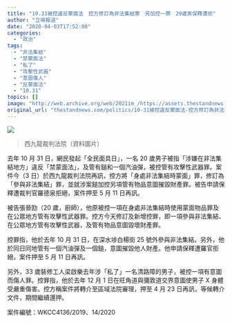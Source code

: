 ```yaml
---
title: "10.31被控違反蒙面法　控方修訂為非法集結罪　另加控一罪　20歲男保釋遭拒"
author: "立場報道"
date: "2020-04-03T17:52:00"
categories:
  - "政治"
tags:
  - "非法集結"
  - "禁蒙面法"
  - "私了"
  - "攻擊性武器"
  - "意圖傷人"
  - "反蒙面法"
  - "10.31"
topics: []
image: "http://web.archive.org/web/2021im_/https://assets.thestandnews.com/media/photos/72694582_450820845561958_2617474329994067968_n_VyTRC_yiZTq7v.png"
original_url: "thestandnews.com/politics/10-31被控違反蒙面法-控方修訂為非法集結罪-另加控一罪-20歲男保釋遭拒"
---
```

![](http://web.archive.org/web/2021im_/https://assets.thestandnews.com/media/photos/72694582_450820845561958_2617474329994067968_n_VyTRC_yiZTq7v.png)
> 西九龍裁判法院（資料圖片）

去年 10 月 31 日，網民發起「全民面具日」，一名 20 歲男子被指「涉嫌在非法集結地方」違反「禁蒙面法」，及管有鎚和一個汽油彈，被控管有攻擊性武器罪。案件今（3 日）於西九龍裁判法院再訊，控方將「身處非法集結時蒙面」罪，修訂為「參與非法集結」罪，並就涉案鎚加控另項管有物品意圖摧毀財產罪。被告申請保釋遭裁判官羅德泉拒絕，案件押至 5 月 11 日再訊。

被告張晉劻（20 歲，廚師），他原被控一項在身處非法集結時使用蒙面物品罪及在公眾地方管有攻擊性武器罪。控方今天修訂及新增控罪，即一項參與非法集結、在公眾地方管有攻擊性武器，及管有物品意圖毀壞財產罪。

控罪指，他於去年 10 月 31 日，在深水埗白楊街 25 號外參與非法集結。另外，他於同日同地管有一個汽油彈及一個鎚，意圖摧毀他人財產。他申請保釋遭羅官拒絕，案件押至 5 月 11 日再訊。

另外，33 歲裝修工人梁啟樂去年涉「私了」一名清路障的男子，被控一項有意圖而傷人罪。控罪指，他於去年 12 月 1 日在旺角道與彌敦道交界意圖使男子 X 身體受嚴重傷害。控方稱案件將轉介至區域法院審理，押至 4 月 23 日再訊，等候轉介文件，期間繼續還押。

案件編號：WKCC4136/2019、14/2020